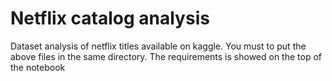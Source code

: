 # Netflix catalog analysis
Dataset analysis of netflix titles available on kaggle. You must to put the above files in the same directory. The requirements is showed on the top of the notebook
